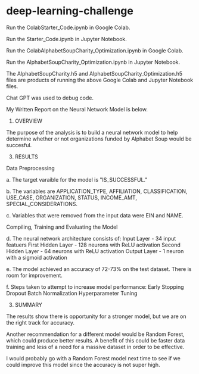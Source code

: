 # deep-learning-challenge

Run the ColabStarter_Code.ipynb in Google Colab.

Run the Starter_Code.ipynb in Jupyter Notebook.

Run the ColabAlphabetSoupCharity_Optimization.ipynb in Google Colab.

Run the AlphabetSoupCharity_Optimization.ipynb in Jupyter Notebook. 

The AlphabetSoupCharity.h5 and AlphabetSoupCharity_Optimization.h5 files are products of running the above Google Colab and Jupyter Notebook files.

Chat GPT was used to debug code. 

My Written Report on the Neural Network Model is below.

1. OVERVIEW
   
The purpose of the analysis is to build a neural network model to help determine whether or not organizations funded by Alphabet Soup would be succesful.

3. RESULTS

Data Preprocessing

  a. The target varaible for the model is "IS_SUCCESSFUL."
  
  b. The variables are APPLICATION_TYPE, AFFILIATION, CLASSIFICATION, USE_CASE, ORGANIZATION, STATUS, INCOME_AMT, SPECIAL_CONSIDERATIONS.
  
  c. Variables that were removed from the input data were EIN and NAME.

Compiling, Training and Evaluating the Model

  d. The neural network architecture consists of:
  Input Layer - 34 input featuers
  First Hidden Layer - 128 neurons with ReLU activation
  Second Hidden Layer - 64 neurons with ReLU activation
  Output Layer - 1 neuron with a sigmoid activation

  e. The model achieved an accuracy of 72-73% on the test dataset. There is room for improvement.

  f. Steps taken to attempt to increase model performance:
  Early Stopping
  Dropout
  Batch Normalization
  Hyperparameter Tuning

3. SUMMARY

The results show there is opportunity for a stronger model, but we are on the right track for accuracy. 

Another recommendation for a different model would be Random Forest, which could produce better results. A benefit of this could be faster data training and less of a need for a massive dataset in order to be effective.

I would probably go with a Random Forest model next time to see if we could improve this model since the accuracy is not super high.
